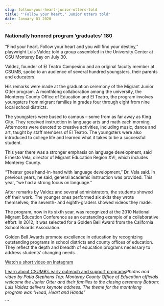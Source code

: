 ```yaml
---
slug: follow-your-heart-junior-otters-told
title: "'Follow your heart,' Junior Otters told"
date: January 01 2020
---
```


 
<h3>Nationally honored program ‘graduates’ 180</h3>
<p>
  “Find your heart. Follow your heart and you will find your destiny,”
  playwright Luis Valdez told a group assembled in the University Center at CSU
  Monterey Bay on July 30.
</p>
<p>
  Valdez, founder of El Teatro Campesino and an original faculty member at
  CSUMB, spoke to an audience of several hundred youngsters, their parents and
  educators.
</p>
<p>
  His remarks were made at the graduation ceremony of the Migrant Junior Otter
  program. A monthlong collaboration among the university, the Monterey County
  Office of Education and El Teatro, the program involves youngsters from
  migrant families in grades four through eight from nine local school
  districts.
</p>
<p>
  The youngsters were bused to campus – some from as far away as King City. They
  received instruction in language arts and math each morning. Afternoons were
  devoted to creative activities, including music, dance and art, taught by
  staff members of El Teatro. The youngsters were also introduced to college
  life and learned what it takes to be a successful student.
</p>
<p>
  This year there was a stronger emphasis on language development, said Ernesto
  Vela, director of Migrant Education Region XVI, which includes Monterey
  County.
</p>
<p>
  “Theater goes hand-in-hand with language development,” Dr. Vela said. In
  previous years, he said, general academic instruction was provided. This year,
  “we had a strong focus on language.”
</p>
<p>
  After remarks by Valdez and several administrators, the students showed off
  their work. The younger ones performed six skits they wrote themselves; the
  seventh- and eighth-graders showed videos they made.
</p>
<p>
  The program, now in its sixth year, was recognized at the 2010 National
  Migrant Education Conference as an outstanding example of a collaborative
  effort. In 2012, it was selected for a Golden Bell Award from the California
  School Boards Association.
</p>
<p>
  Golden Bell Awards promote excellence in education by recognizing outstanding
  programs in school districts and county offices of education. They reflect the
  depth and breadth of education programs necessary to address students’
  changing needs.
</p>
<p>
  <a href="https://instagram.com/p/rIBvd-rmPw"
    >Watch a short video on Instagram</a
  >
</p>
<p>
  <a href="https://eosp.csumb.edu/educational-opportunity-program"
    >Learn about CSUMB’s early outreach and support programs</a
  ><em
    >Photos and video by Patia Stephens Top: Monterey County Office of Education
    officials welcome the Junior Otter and their families to the closing
    ceremony Bottom: Luis Valdez delivers keynote address. The theme for the
    monthlong program was "Head, Heart and Hands"</em
  >
</p>
```
